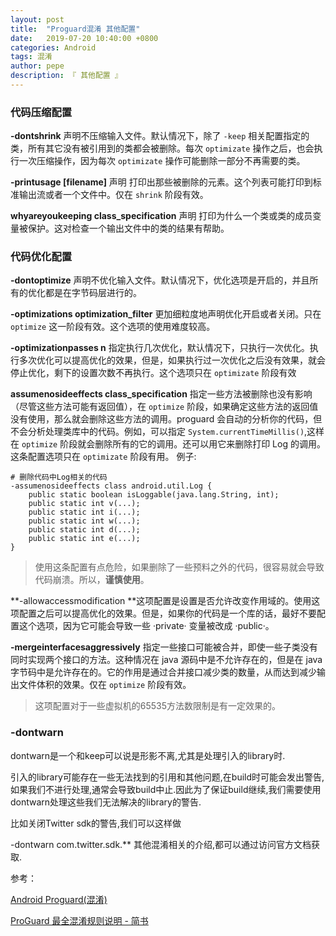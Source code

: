 ```yaml
---
layout: post
title:  "Proguard混淆 其他配置"
date:   2019-07-20 10:40:00 +0800
categories: Android
tags: 混淆
author: pepe
description: 『 其他配置 』
---
```


### **代码压缩配置**

**-dontshrink** 声明不压缩输入文件。默认情况下，除了 `-keep` 相关配置指定的类，所有其它没有被引用到的类都会被删除。每次 `optimizate` 操作之后，也会执行一次压缩操作，因为每次 `optimizate` 操作可能删除一部分不再需要的类。

**-printusage [filename]** 声明 打印出那些被删除的元素。这个列表可能打印到标准输出流或者一个文件中。仅在 `shrink` 阶段有效。

**whyareyoukeeping class_specification** 声明 打印为什么一个类或类的成员变量被保护。这对检查一个输出文件中的类的结果有帮助。

### **代码优化配置**

**-dontoptimize** 声明不优化输入文件。默认情况下，优化选项是开启的，并且所有的优化都是在字节码层进行的。

**-optimizations optimization_filter** 更加细粒度地声明优化开启或者关闭。只在 `optimize` 这一阶段有效。这个选项的使用难度较高。

**-optimizationpasses n** 指定执行几次优化，默认情况下，只执行一次优化。执行多次优化可以提高优化的效果，但是，如果执行过一次优化之后没有效果，就会停止优化，剩下的设置次数不再执行。这个选项只在 `optimizate` 阶段有效

**assumenosideeffects class_specification** 指定一些方法被删除也没有影响（尽管这些方法可能有返回值），在 `optimize` 阶段，如果确定这些方法的返回值没有使用，那么就会删除这些方法的调用。proguard 会自动的分析你的代码，但不会分析处理类库中的代码。例如，可以指定 `System.currentTimeMillis()`,这样在 `optimize` 阶段就会删除所有的它的调用。还可以用它来删除打印 Log 的调用。这条配置选项只在 `optimizate` 阶段有用。
例子:
```
# 删除代码中Log相关的代码
-assumenosideeffects class android.util.Log {
    public static boolean isLoggable(java.lang.String, int);
    public static int v(...);
    public static int i(...);
    public static int w(...);
    public static int d(...);
    public static int e(...);
}
```

> 使用这条配置有点危险，如果删除了一些预料之外的代码，很容易就会导致代码崩溃。所以，**谨慎使用**。

**-allowaccessmodification **这项配置是设置是否允许改变作用域的。使用这项配置之后可以提高优化的效果。但是，如果你的代码是一个库的话，最好不要配置这个选项，因为它可能会导致一些 ·private· 变量被改成 ·public·。

**-mergeinterfacesaggressively** 指定一些接口可能被合并，即使一些子类没有同时实现两个接口的方法。这种情况在 java 源码中是不允许存在的，但是在 java 字节码中是允许存在的。它的作用是通过合并接口减少类的数量，从而达到减少输出文件体积的效果。仅在 `optimize` 阶段有效。

> 这项配置对于一些虚拟机的65535方法数限制是有一定效果的。


### **-dontwarn**
dontwarn是一个和keep可以说是形影不离,尤其是处理引入的library时.

引入的library可能存在一些无法找到的引用和其他问题,在build时可能会发出警告,如果我们不进行处理,通常会导致build中止.因此为了保证build继续,我们需要使用dontwarn处理这些我们无法解决的library的警告.

比如关闭Twitter sdk的警告,我们可以这样做

-dontwarn com.twitter.sdk.**
其他混淆相关的介绍,都可以通过访问官方文档获取.

参考：

[Android Proguard(混淆)](https://www.jianshu.com/p/60e82aafcfd0)

[ProGuard 最全混淆规则说明 - 简书](https://www.jianshu.com/p/b471db6a01af)


